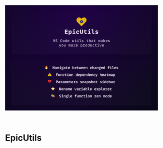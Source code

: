 <p align="center">
  <br />
  <a title="Learn more about GitLens" href="https://github.com/mattrybin/EpicUtils"><img width="1000px" src="https://raw.githubusercontent.com/mattrybin/EpicUtils/master/assets/intro-v2.jpg" alt="EpicUtils Intro" /></a>
</p>

<br />

# EpicUtils
